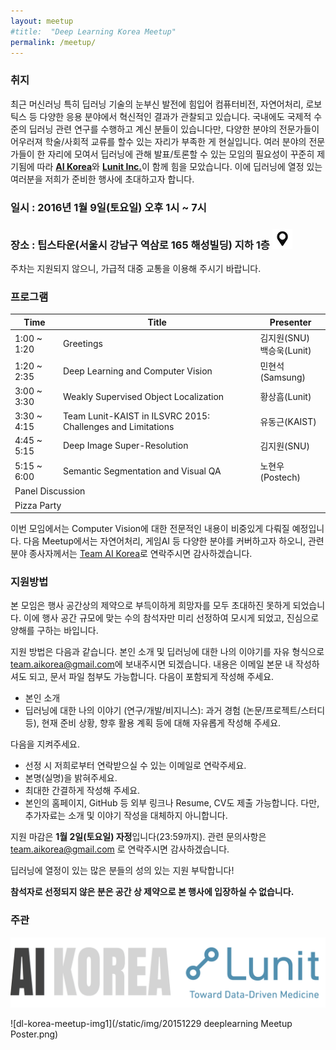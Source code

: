 ```yaml
---
layout: meetup
#title:  "Deep Learning Korea Meetup"
permalink: /meetup/
---
```



### 취지

최근 머신러닝 특히 딥러닝 기술의 눈부신 발전에 힘입어 컴퓨터비전, 자연어처리, 로보틱스 등 다양한 응용 분야에서 혁신적인 결과가 관찰되고 있습니다. 국내에도 국제적 수준의 딥러닝 관련 연구를 수행하고 계신 분들이 있습니다만, 다양한 분야의 전문가들이 어우러져 학술/사회적 교류를 할수 있는 자리가 부족한 게 현실입니다. 여러 분야의 전문가들이 한 자리에 모여서 딥러닝에 관해 발표/토론할 수 있는 모임의 필요성이 꾸준히 제기됨에 따라 [**AI Korea**](https://www.facebook.com/groups/AIKoreaOpen/)와 [**Lunit Inc.**](http://lunit.io)이 함께 힘을 모았습니다. 이에 딥러닝에 열정 있는 여러분을 저희가 준비한 행사에 초대하고자 합니다.


### 일시 : 2016년 1월 9일(토요일) 오후 1시 ~ 7시

### 장소 : 팁스타운(서울시 강남구 역삼로 165 해성빌딩) 지하 1층 [![map_icon](/static/img/icon/map_icon.png)](http://map.naver.com/?dlevel=7&pinType=site&pinId=18785898&x=127.0371285&y=37.4953837&enc=b64)

주차는 지원되지 않으니, 가급적 대중 교통을 이용해 주시기 바랍니다.

### 프로그램

<div class="container">
              <table class="table table-hover table-striped">
                <thead>
                  <tr>
                    <th class="text-center">Time</th>
                    <th class="text-center">Title</th>
                    <th class="text-center">Presenter</th>
                  </tr>
                </thead>
                <tbody>
                  <tr>
                    <td>1:00 ~ 1:20</td>
                    <td>Greetings</td>
                    <td>김지원(SNU)<br>백승욱(Lunit)</td>
                  </tr>
                  <tr>
                    <td>1:20 ~ 2:35</td>
                    <td>Deep Learning and Computer Vision</td>
                    <td>민현석(Samsung)</td>
                  </tr>
                  <tr>
                    <td>3:00 ~ 3:30</td>
                    <td>Weakly Supervised Object Localization</td>
                    <td>황상흠(Lunit)</td>
                  </tr>
                  <tr>
                    <td>3:30 ~ 4:15</td>
                    <td>Team Lunit-KAIST in ILSVRC 2015: Challenges and Limitations</td>
                    <td>유동근(KAIST)</td>
                  </tr>
                  <tr>
                    <td>4:45 ~ 5:15</td>
                    <td>Deep Image Super-Resolution</td>
                    <td>김지원(SNU)</td>
                  </tr>
                  <tr>
                    <td>5:15 ~ 6:00</td>
                    <td>Semantic Segmentation and Visual QA</td>
                    <td>노현우(Postech)</td>
                  </tr>
                  <tr>
                    <td class="text-center" colspan="3">Panel Discussion</td>
                  </tr>
                  <tr>
                    <td class="text-center" colspan="3">Pizza Party</td>
                  </tr>
                </tbody>
              </table>
            </div>

이번 모임에서는 Computer Vision에 대한 전문적인 내용이 비중있게 다뤄질 예정입니다. 다음 Meetup에서는 자연어처리, 게임AI 등 다양한 분야를 커버하고자 하오니, 관련 분야 종사자께서는 [Team AI Korea](mailto:team.aikorea@gmail.com)로 연락주시면 감사하겠습니다.

### 지원방법

  본 모임은 행사 공간상의 제약으로 부득이하게 희망자를 모두 초대하진 못하게 되었습니다. 이에 행사 공간 규모에 맞는 수의 참석자만 미리 선정하여 모시게 되었고, 진심으로 양해를 구하는 바입니다.

  지원 방법은 다음과 같습니다.
  본인 소개 및 딥러닝에 대한 나의 이야기를 자유 형식으로 [team.aikorea@gmail.com](mailto:team.aikorea@gmail.com)에 보내주시면 되겠습니다.
  내용은 이메일 본문 내 작성하셔도 되고, 문서 파일 첨부도 가능합니다.
  다음이 포함되게 작성해 주세요.

  - 본인 소개
  - 딥러닝에 대한 나의 이야기 (연구/개발/비지니스): 과거 경험 (논문/프로젝트/스터디 등), 현재 준비 상황, 향후 활용 계획 등에 대해 자유롭게 작성해 주세요.

  다음을 지켜주세요.

  - 선정 시 저희로부터 연락받으실 수 있는 이메일로 연락주세요.
  - 본명(실명)을 밝혀주세요.
  - 최대한 간결하게 작성해 주세요.
  - 본인의 홈페이지, GitHub 등 외부 링크나 Resume, CV도 제출 가능합니다. 다만, 추가자료는 소개 및 이야기 작성을 대체하지 아니합니다.

지원 마감은 **1월 2일(토요일) 자정**입니다(23:59까지). 관련 문의사항은 team.aikorea@gmail.com 로 연락주시면 감사하겠습니다.

딥러닝에 열정이 있는 많은 분들의 성의 있는 지원 부탁합니다!

**참석자로 선정되지 않은 분은 공간 상 제약으로 본 행사에 입장하실 수 없습니다.**

### 주관
![logo](/static/img/aikorea-lunit.png)

 ![dl-korea-meetup-img1](/static/img/20151229 deeplearning Meetup Poster.png)
